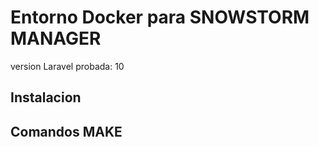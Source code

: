 # Entorno Docker para SNOWSTORM MANAGER

version Laravel probada: 10

## Instalacion

## Comandos MAKE
